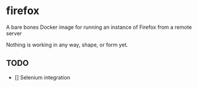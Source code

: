 # firefox
A bare bones Docker image for running an instance of Firefox from a remote server

Nothing is working in any way, shape, or form yet.

## TODO
- [] Selenium integration
